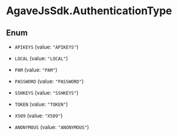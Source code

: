 # AgaveJsSdk.AuthenticationType

## Enum


* `APIKEYS` (value: `"APIKEYS"`)

* `LOCAL` (value: `"LOCAL"`)

* `PAM` (value: `"PAM"`)

* `PASSWORD` (value: `"PASSWORD"`)

* `SSHKEYS` (value: `"SSHKEYS"`)

* `TOKEN` (value: `"TOKEN"`)

* `X509` (value: `"X509"`)

* `ANONYMOUS` (value: `"ANONYMOUS"`)


